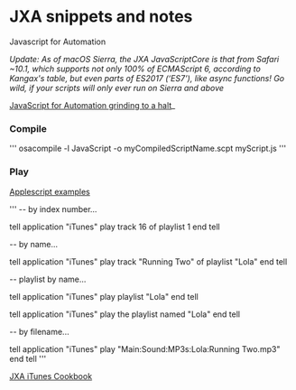 # JXA snippets and notes

Javascript for Automation 

_Update: As of macOS Sierra, the JXA JavaScriptCore is that from Safari ~10.1, which supports not only 100% of ECMAScript 6, according to Kangax's table, but even parts of ES2017 (‘ES7’), like async functions! Go wild, if your scripts will only ever run on Sierra and above_

[JavaScript for Automation grinding to a halt](https://apple.stackexchange.com/questions/273538/javascript-for-automation-grinding-to-a-halt)_

### Compile

'''
osacompile -l JavaScript -o myCompiledScriptName.scpt myScript.js
'''

### Play

[Applescript examples](http://dougscripts.com/itunes/itinfo/info03.php) 

'''
-- by index number...

tell application "iTunes"
	play track 16 of playlist 1
end tell

-- by name...

tell application "iTunes"
	play track "Running Two" of playlist "Lola"
end tell

-- playlist by name...

tell application "iTunes"
	play playlist "Lola"
end tell

tell application "iTunes"
	play the playlist named "Lola"
end tell

-- by filename...

tell application "iTunes"
	play "Main:Sound:MP3s:Lola:Running Two.mp3"
end tell
'''

[JXA iTunes Cookbook](https://github.com/dtinth/JXA-Cookbook/wiki/iTunes)